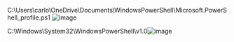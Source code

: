 C:\Users\carlo\OneDrive\Documents\WindowsPowerShell\Microsoft.PowerShell_profile.ps1
![image](https://github.com/CarlosNaranjoMx/docs/assets/21151736/c432766e-9e24-4017-9df8-33ab72cfb411)

C:\Windows\System32\WindowsPowerShell\v1.0![image](https://github.com/CarlosNaranjoMx/docs/assets/21151736/30dca5bf-0206-41c3-b4cd-97753acfcaa3)
